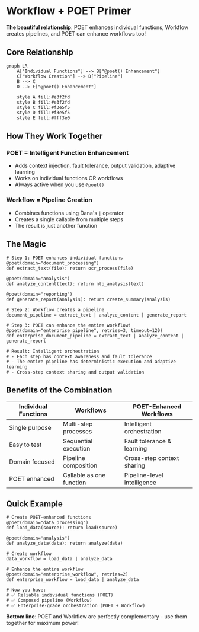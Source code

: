# Workflow + POET Primer

**The beautiful relationship**: POET enhances individual functions, Workflow creates pipelines, and POET can enhance workflows too!

## Core Relationship

```mermaid
graph LR
    A["Individual Functions"] --> B["@poet() Enhancement"]
    C["Workflow Creation"] --> D["Pipeline"]
    B --> C
    D --> E["@poet() Enhancement"]
    
    style A fill:#e3f2fd
    style B fill:#e3f2fd
    style C fill:#f3e5f5
    style D fill:#f3e5f5
    style E fill:#fff3e0
```

## How They Work Together

### **POET** = Intelligent Function Enhancement
- Adds context injection, fault tolerance, output validation, adaptive learning
- Works on individual functions OR workflows
- Always active when you use `@poet()`

### **Workflow** = Pipeline Creation
- Combines functions using Dana's `|` operator
- Creates a single callable from multiple steps
- The result is just another function

## The Magic

```dana
# Step 1: POET enhances individual functions
@poet(domain="document_processing")
def extract_text(file): return ocr_process(file)

@poet(domain="analysis")
def analyze_content(text): return nlp_analysis(text)

@poet(domain="reporting")
def generate_report(analysis): return create_summary(analysis)

# Step 2: Workflow creates a pipeline
document_pipeline = extract_text | analyze_content | generate_report

# Step 3: POET can enhance the entire workflow!
@poet(domain="enterprise_pipeline", retries=3, timeout=120)
def enterprise_document_pipeline = extract_text | analyze_content | generate_report

# Result: Intelligent orchestration
# - Each step has context awareness and fault tolerance
# - The entire pipeline has deterministic execution and adaptive learning
# - Cross-step context sharing and output validation
```

## Benefits of the Combination

| Individual Functions | Workflows | POET-Enhanced Workflows |
|---------------------|-----------|------------------------|
| Single purpose | Multi-step processes | Intelligent orchestration |
| Easy to test | Sequential execution | Fault tolerance & learning |
| Domain focused | Pipeline composition | Cross-step context sharing |
| POET enhanced | Callable as one function | Pipeline-level intelligence |

## Quick Example

```dana
# Create POET-enhanced functions
@poet(domain="data_processing")
def load_data(source): return load(source)

@poet(domain="analysis")
def analyze_data(data): return analyze(data)

# Create workflow
data_workflow = load_data | analyze_data

# Enhance the entire workflow
@poet(domain="enterprise_workflow", retries=2)
def enterprise_workflow = load_data | analyze_data

# Now you have:
# ✅ Reliable individual functions (POET)
# ✅ Composed pipeline (Workflow)
# ✅ Enterprise-grade orchestration (POET + Workflow)
```

**Bottom line**: POET and Workflow are perfectly complementary - use them together for maximum power! 